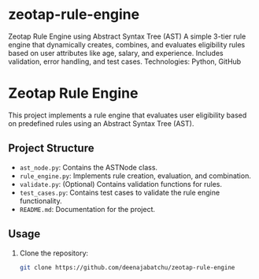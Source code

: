 # zeotap-rule-engine
Zeotap Rule Engine using Abstract Syntax Tree (AST)  A simple 3-tier rule engine that dynamically creates, combines, and evaluates eligibility rules based on user attributes like age, salary, and experience. Includes validation, error handling, and test cases.  Technologies: Python, GitHub
# Zeotap Rule Engine

This project implements a rule engine that evaluates user eligibility based on predefined rules using an Abstract Syntax Tree (AST).

## Project Structure

- `ast_node.py`: Contains the ASTNode class.
- `rule_engine.py`: Implements rule creation, evaluation, and combination.
- `validate.py`: (Optional) Contains validation functions for rules.
- `test_cases.py`: Contains test cases to validate the rule engine functionality.
- `README.md`: Documentation for the project.

## Usage

1. Clone the repository:
   ```bash
   git clone https://github.com/deenajabatchu/zeotap-rule-engine
